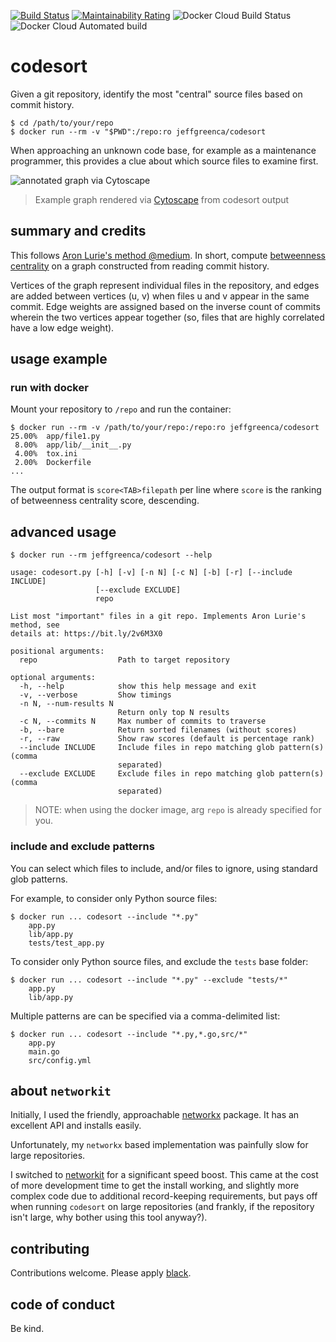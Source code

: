 [![Build Status](https://travis-ci.org/jeffgreenca/codesort.svg?branch=master)](https://travis-ci.org/jeffgreenca/codesort) [![Maintainability Rating](https://sonarcloud.io/api/project_badges/measure?project=jeffgreenca_codesort&metric=sqale_rating)](https://sonarcloud.io/dashboard?id=jeffgreenca_codesort) ![Docker Cloud Build Status](https://img.shields.io/docker/cloud/build/jeffgreenca/codesort.svg?style=for-the-badge) ![Docker Cloud Automated build](https://img.shields.io/docker/cloud/automated/jeffgreenca/codesort.svg?style=for-the-badge)

# codesort

Given a git repository, identify the most "central" source files based on
commit history.

```
$ cd /path/to/your/repo
$ docker run --rm -v "$PWD":/repo:ro jeffgreenca/codesort
```

When approaching an unknown code base, for example as a maintenance programmer,
this provides a clue about which source files to examine first.

![annotated graph via Cytoscape](graph.png)
> Example graph rendered via [Cytoscape](https://cytoscape.org/) from codesort
> output

## summary and credits
This follows [Aron Lurie's method
@medium](https://medium.com/@a.lurie_78598/using-graph-theory-to-decide-where-to-start-reading-source-code-74a1e2ddf72).
In short, compute [betweenness
centrality](https://en.wikipedia.org/wiki/Betweenness_centrality) on a graph
constructed from reading commit history.

Vertices of the graph represent individual files in the repository, and edges
are added between vertices (u, v) when files u and v appear in the same commit.
Edge weights are assigned based on the inverse count of commits wherein the two
vertices appear together (so, files that are highly correlated have a low edge
weight).

## usage example

### run with docker
Mount your repository to `/repo` and run the container:
```
$ docker run --rm -v /path/to/your/repo:/repo:ro jeffgreenca/codesort
25.00%	app/file1.py
 8.00%	app/lib/__init__.py
 4.00%	tox.ini
 2.00%	Dockerfile
...
``` 

The output format is `score<TAB>filepath` per line where `score` is the ranking
of betweenness centrality score, descending.

## advanced usage

```
$ docker run --rm jeffgreenca/codesort --help

usage: codesort.py [-h] [-v] [-n N] [-c N] [-b] [-r] [--include INCLUDE]
                   [--exclude EXCLUDE]
                   repo

List most "important" files in a git repo. Implements Aron Lurie's method, see
details at: https://bit.ly/2v6M3X0

positional arguments:
  repo                  Path to target repository

optional arguments:
  -h, --help            show this help message and exit
  -v, --verbose         Show timings
  -n N, --num-results N
                        Return only top N results
  -c N, --commits N     Max number of commits to traverse
  -b, --bare            Return sorted filenames (without scores)
  -r, --raw             Show raw scores (default is percentage rank)
  --include INCLUDE     Include files in repo matching glob pattern(s) (comma
                        separated)
  --exclude EXCLUDE     Exclude files in repo matching glob pattern(s) (comma
                        separated)
```

> NOTE: when using the docker image, arg `repo` is already specified for you.

### include and exclude patterns

You can select which files to include, and/or files to ignore, using standard
glob patterns.

For example, to consider only Python source files:
```
$ docker run ... codesort --include "*.py"
    app.py
    lib/app.py
    tests/test_app.py
```

To consider only Python source files, and exclude the `tests` base folder:
```
$ docker run ... codesort --include "*.py" --exclude "tests/*"
    app.py
    lib/app.py
```

Multiple patterns are can be specified via a comma-delimited list:
```
$ docker run ... codesort --include "*.py,*.go,src/*"
    app.py
    main.go
    src/config.yml
```

## about `networkit`

Initially, I used the friendly, approachable
[networkx](http://networkx.github.io/) package.  It has an excellent API and
installs easily.

Unfortunately, my `networkx` based implementation was painfully slow for large
repositories.

I switched to [networkit](https://networkit.github.io/) for a significant speed
boost.  This came at the cost of more development time to get the install
working, and slightly more complex code due to additional record-keeping
requirements, but pays off when running `codesort` on large repositories (and
frankly, if the repository isn't large, why bother using this tool anyway?).

## contributing

Contributions welcome.  Please apply [black](https://github.com/python/black).

## code of conduct

Be kind.
